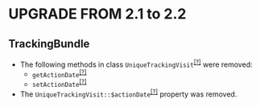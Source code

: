 UPGRADE FROM 2.1 to 2.2
========================

TrackingBundle
--------------
* The following methods in class `UniqueTrackingVisit`<sup>[[?]](https://github.com/laboro/dev/tree/maintenance/2.2/package/marketing/src/Oro/Bundle/TrackingBundle/Entity/UniqueTrackingVisit.php "Oro\Bundle\TrackingBundle\Entity\UniqueTrackingVisit")</sup> were removed:
   - `getActionDate`<sup>[[?]](https://github.com/laboro/dev/tree/orocommerce-1.1.0/package/marketing/src/Oro/Bundle/TrackingBundle/Entity/UniqueTrackingVisit.php#L103 "Oro\Bundle\TrackingBundle\Entity\UniqueTrackingVisit::getActionDate")</sup>
   - `setActionDate`<sup>[[?]](https://github.com/laboro/dev/tree/orocommerce-1.1.0/package/marketing/src/Oro/Bundle/TrackingBundle/Entity/UniqueTrackingVisit.php#L112 "Oro\Bundle\TrackingBundle\Entity\UniqueTrackingVisit::setActionDate")</sup>
* The `UniqueTrackingVisit::$actionDate`<sup>[[?]](https://github.com/laboro/dev/tree/orocommerce-1.1.0/package/marketing/src/Oro/Bundle/TrackingBundle/Entity/UniqueTrackingVisit.php#L52 "Oro\Bundle\TrackingBundle\Entity\UniqueTrackingVisit::$actionDate")</sup> property was removed.

